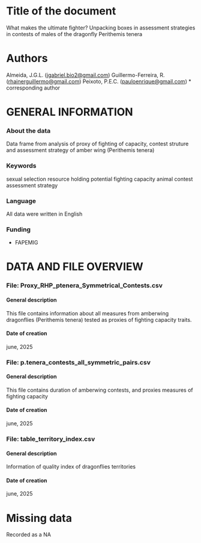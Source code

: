 # Title of the document
What makes the ultimate fighter? Unpacking boxes in assessment strategies in contests of males of the dragonfly Perithemis tenera

# Authors
Almeida, J.G.L. (jgabriel.bio2@gmail.com)
Guillermo-Ferreira, R. (rhainerguillermo@gmail.com)
Peixoto, P.E.C. (pauloenrique@gmail.com) * corresponding author

# GENERAL INFORMATION #

### About the data
Data frame from analysis of proxy of fighting of capacity, contest struture and assessment strategy of amber wing (Perithemis tenera)

### Keywords
sexual selection
resource holding potential
fighting capacity
animal contest
assessment strategy

### Language
All data were written in English

### Funding
- FAPEMIG

# DATA AND FILE OVERVIEW #

### File: Proxy_RHP_ptenera_Symmetrical_Contests.csv

#### General description
This file contains information about all measures from amberwing dragonflies (Perithemis tenera) tested as proxies of fighting capacity traits.

#### Date of creation
june, 2025

### File: p.tenera_contests_all_symmetric_pairs.csv

#### General description
This file contains duration of amberwing contests, and proxies measures of fighting capacity

#### Date of creation
june, 2025

### File: table_territory_index.csv

#### General description
Information of quality index of dragonflies territories

#### Date of creation
june, 2025

# Missing data
Recorded as a NA
